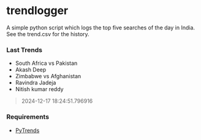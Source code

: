 # trendlogger
A simple python script which logs the top five searches of the day in India.<br>See the trend.csv for the history.<br>

<!-- Last Trends -->
### Last Trends
* South Africa vs Pakistan
* Akash Deep
* Zimbabwe vs Afghanistan
* Ravindra Jadeja
* Nitish kumar reddy
> 2024-12-17 18:24:51.796916

<!-- Requirements -->
### Requirements
* [PyTrends](https://github.com/dreyco676/pytrends)
